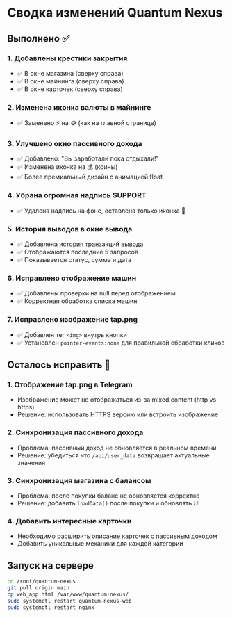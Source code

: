 # Сводка изменений Quantum Nexus

## Выполнено ✅

### 1. Добавлены крестики закрытия
- ✅ В окне магазина (сверху справа)
- ✅ В окне майнинга (сверху справа)
- ✅ В окне карточек (сверху справа)

### 2. Изменена иконка валюты в майнинге
- ✅ Заменено ⚡ на 🪙 (как на главной странице)

### 3. Улучшено окно пассивного дохода
- ✅ Добавлено: "Вы заработали пока отдыхали!"
- ✅ Изменена иконка на 💰 (коины)
- ✅ Более премиальный дизайн с анимацией float

### 4. Убрана огромная надпись SUPPORT
- ✅ Удалена надпись на фоне, оставлена только иконка 💬

### 5. История выводов в окне вывода
- ✅ Добавлена история транзакций вывода
- ✅ Отображаются последние 5 запросов
- ✅ Показывается статус, сумма и дата

### 6. Исправлено отображение машин
- ✅ Добавлены проверки на null перед отображением
- ✅ Корректная обработка списка машин

### 7. Исправлено изображение tap.png
- ✅ Добавлен тег `<img>` внутрь кнопки
- ✅ Установлен `pointer-events:none` для правильной обработки кликов

## Осталось исправить 🔄

### 1. Отображение tap.png в Telegram
- Изображение может не отображаться из-за mixed content (http vs https)
- Решение: использовать HTTPS версию или встроить изображение

### 2. Синхронизация пассивного дохода
- Проблема: пассивный доход не обновляется в реальном времени
- Решение: убедиться что `/api/user_data` возвращает актуальные значения

### 3. Синхронизация магазина с балансом
- Проблема: после покупки баланс не обновляется корректно
- Решение: добавить `loadData()` после покупки и обновлять UI

### 4. Добавить интересные карточки
- Необходимо расширить описание карточек с пассивным доходом
- Добавить уникальные механики для каждой категории

## Запуск на сервере

```bash
cd /root/quantum-nexus
git pull origin main
cp web_app.html /var/www/quantum-nexus/
sudo systemctl restart quantum-nexus-web
sudo systemctl restart nginx
```




